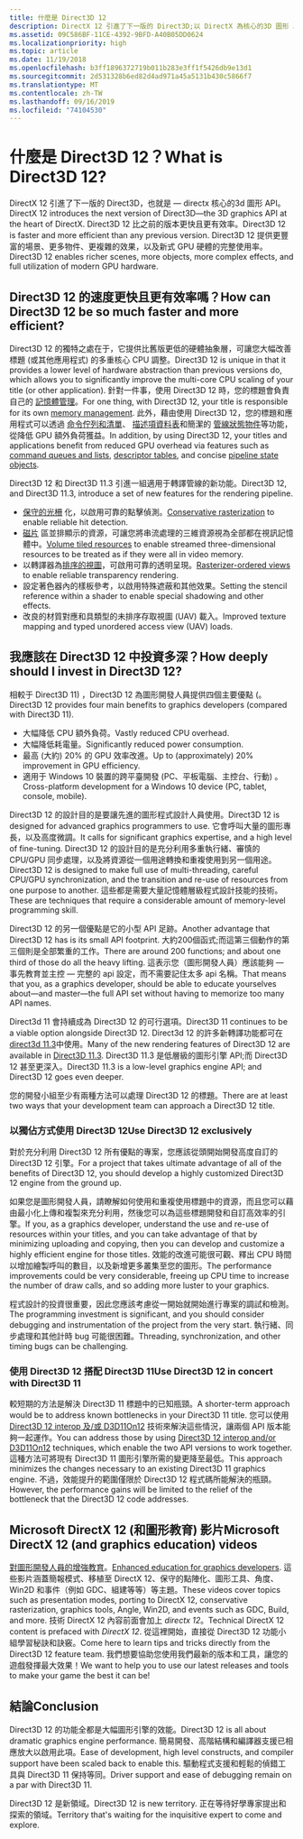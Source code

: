 ```yaml
---
title: 什麼是 Direct3D 12
description: DirectX 12 引進了下一版的 Direct3D;以 DirectX 為核心的3D 圖形 API。
ms.assetid: 09C586BF-11CE-4392-9BFD-A40B05DD0624
ms.localizationpriority: high
ms.topic: article
ms.date: 11/19/2018
ms.openlocfilehash: b3ff1896372719b011b283e3ff1f5426db9e13d1
ms.sourcegitcommit: 2d531328b6ed82d4ad971a45a5131b430c5866f7
ms.translationtype: MT
ms.contentlocale: zh-TW
ms.lasthandoff: 09/16/2019
ms.locfileid: "74104530"
---
```

# <a name="what-is-direct3d-12"></a><span data-ttu-id="411d3-103">什麼是 Direct3D 12？</span><span class="sxs-lookup"><span data-stu-id="411d3-103">What is Direct3D 12?</span></span>

<span data-ttu-id="411d3-104">DirectX 12 引進了下一版的 Direct3D，也就是 &mdash; directx 核心的3d 圖形 API。</span><span class="sxs-lookup"><span data-stu-id="411d3-104">DirectX 12 introduces the next version of Direct3D&mdash;the 3D graphics API at the heart of DirectX.</span></span> <span data-ttu-id="411d3-105">Direct3D 12 比之前的版本更快且更有效率。</span><span class="sxs-lookup"><span data-stu-id="411d3-105">Direct3D 12 is faster and more efficient than any previous version.</span></span> <span data-ttu-id="411d3-106">Direct3D 12 提供更豐富的場景、更多物件、更複雜的效果，以及新式 GPU 硬體的完整使用率。</span><span class="sxs-lookup"><span data-stu-id="411d3-106">Direct3D 12 enables richer scenes, more objects, more complex effects, and full utilization of modern GPU hardware.</span></span>

## <a name="how-can-direct3d-12-be-so-much-faster-and-more-efficient"></a><span data-ttu-id="411d3-107">Direct3D 12 的速度更快且更有效率嗎？</span><span class="sxs-lookup"><span data-stu-id="411d3-107">How can Direct3D 12 be so much faster and more efficient?</span></span>

<span data-ttu-id="411d3-108">Direct3D 12 的獨特之處在于，它提供比舊版更低的硬體抽象層，可讓您大幅改善標題 (或其他應用程式) 的多重核心 CPU 調整。</span><span class="sxs-lookup"><span data-stu-id="411d3-108">Direct3D 12 is unique in that it provides a lower level of hardware abstraction than previous versions do, which allows you to significantly improve the multi-core CPU scaling of your title (or other application).</span></span> <span data-ttu-id="411d3-109">針對一件事，使用 Direct3D 12 時，您的標題會負責自己的 [記憶體管理](memory-management.md)。</span><span class="sxs-lookup"><span data-stu-id="411d3-109">For one thing, with Direct3D 12, your title is responsible for its own [memory management](memory-management.md).</span></span> <span data-ttu-id="411d3-110">此外，藉由使用 Direct3D 12，您的標題和應用程式可以透過 [命令佇列和清單](command-queues-and-command-lists.md)、 [描述項資料表](descriptor-tables.md)和簡潔的 [管線狀態物件](managing-graphics-pipeline-state-in-direct3d-12.md)等功能，從降低 GPU 額外負荷獲益。</span><span class="sxs-lookup"><span data-stu-id="411d3-110">In addition, by using Direct3D 12, your titles and applications benefit from reduced GPU overhead via features such as [command queues and lists](command-queues-and-command-lists.md), [descriptor tables](descriptor-tables.md), and concise [pipeline state objects](managing-graphics-pipeline-state-in-direct3d-12.md).</span></span>

<span data-ttu-id="411d3-111">Direct3D 12 和 Direct3D 11.3 引進一組適用于轉譯管線的新功能。</span><span class="sxs-lookup"><span data-stu-id="411d3-111">Direct3D 12, and Direct3D 11.3, introduce a set of new features for the rendering pipeline.</span></span>

- <span data-ttu-id="411d3-112">[保守的光柵](../direct3d11/conservative-rasterization.md) 化，以啟用可靠的點擊偵測。</span><span class="sxs-lookup"><span data-stu-id="411d3-112">[Conservative rasterization](../direct3d11/conservative-rasterization.md) to enable reliable hit detection.</span></span>
- <span data-ttu-id="411d3-113">[磁片](../direct3d11/volume-tiled-resources.md) 區並排顯示的資源，可讓您將串流處理的三維資源視為全部都在視訊記憶體中。</span><span class="sxs-lookup"><span data-stu-id="411d3-113">[Volume tiled resources](../direct3d11/volume-tiled-resources.md) to enable streamed three-dimensional resources to be treated as if they were all in video memory.</span></span>
- <span data-ttu-id="411d3-114">以轉譯器為[排序的視圖](../direct3d11/volume-tiled-resources.md)，可啟用可靠的透明呈現。</span><span class="sxs-lookup"><span data-stu-id="411d3-114">[Rasterizer-ordered views](../direct3d11/volume-tiled-resources.md) to enable reliable transparency rendering.</span></span>
- <span data-ttu-id="411d3-115">設定著色器內的樣板參考，以啟用特殊遮蔽和其他效果。</span><span class="sxs-lookup"><span data-stu-id="411d3-115">Setting the stencil reference within a shader to enable special shadowing and other effects.</span></span>
- <span data-ttu-id="411d3-116">改良的材質對應和具類型的未排序存取視圖 (UAV) 載入。</span><span class="sxs-lookup"><span data-stu-id="411d3-116">Improved texture mapping and typed unordered access view (UAV) loads.</span></span>

## <a name="how-deeply-should-i-invest-in-direct3d-12"></a><span data-ttu-id="411d3-117">我應該在 Direct3D 12 中投資多深？</span><span class="sxs-lookup"><span data-stu-id="411d3-117">How deeply should I invest in Direct3D 12?</span></span>

<span data-ttu-id="411d3-118">相較于 Direct3D 11) ，Direct3D 12 為圖形開發人員提供四個主要優點 (。</span><span class="sxs-lookup"><span data-stu-id="411d3-118">Direct3D 12 provides four main benefits to graphics developers (compared with Direct3D 11).</span></span>

- <span data-ttu-id="411d3-119">大幅降低 CPU 額外負荷。</span><span class="sxs-lookup"><span data-stu-id="411d3-119">Vastly reduced CPU overhead.</span></span>
- <span data-ttu-id="411d3-120">大幅降低耗電量。</span><span class="sxs-lookup"><span data-stu-id="411d3-120">Significantly reduced power consumption.</span></span>
- <span data-ttu-id="411d3-121">最高 (大約) 20% 的 GPU 效率改進。</span><span class="sxs-lookup"><span data-stu-id="411d3-121">Up to (approximately) 20% improvement in GPU efficiency.</span></span>
- <span data-ttu-id="411d3-122">適用于 Windows 10 裝置的跨平臺開發 (PC、平板電腦、主控台、行動) 。</span><span class="sxs-lookup"><span data-stu-id="411d3-122">Cross-platform development for a Windows 10 device (PC, tablet, console, mobile).</span></span>

<span data-ttu-id="411d3-123">Direct3D 12 的設計目的是要讓先進的圖形程式設計人員使用。</span><span class="sxs-lookup"><span data-stu-id="411d3-123">Direct3D 12 is designed for advanced graphics programmers to use.</span></span> <span data-ttu-id="411d3-124">它會呼叫大量的圖形專長，以及高度微調。</span><span class="sxs-lookup"><span data-stu-id="411d3-124">It calls for significant graphics expertise, and a high level of fine-tuning.</span></span> <span data-ttu-id="411d3-125">Direct3D 12 的設計目的是充分利用多重執行緒、審慎的 CPU/GPU 同步處理，以及將資源從一個用途轉換和重複使用到另一個用途。</span><span class="sxs-lookup"><span data-stu-id="411d3-125">Direct3D 12 is designed to make full use of multi-threading, careful CPU/GPU synchronization, and the transition and re-use of resources from one purpose to another.</span></span> <span data-ttu-id="411d3-126">這些都是需要大量記憶體層級程式設計技能的技術。</span><span class="sxs-lookup"><span data-stu-id="411d3-126">These are techniques that require a considerable amount of memory-level programming skill.</span></span>

<span data-ttu-id="411d3-127">Direct3D 12 的另一個優點是它的小型 API 足跡。</span><span class="sxs-lookup"><span data-stu-id="411d3-127">Another advantage that Direct3D 12 has is its small API footprint.</span></span> <span data-ttu-id="411d3-128">大約200個函式;而這第三個動作的第三個則是全部繁重的工作。</span><span class="sxs-lookup"><span data-stu-id="411d3-128">There are around 200 functions; and about one third of those do all the heavy lifting.</span></span> <span data-ttu-id="411d3-129">這表示您（圖形開發人員）應該能夠 &mdash; 事先教育並主控 &mdash; 完整的 api 設定，而不需要記住太多 api 名稱。</span><span class="sxs-lookup"><span data-stu-id="411d3-129">That means that you, as a graphics developer, should be able to educate yourselves about&mdash;and master&mdash;the full API set without having to memorize too many API names.</span></span>

<span data-ttu-id="411d3-130">Direct3d 11 會持續成為 Direct3D 12 的可行選項。</span><span class="sxs-lookup"><span data-stu-id="411d3-130">Direct3D 11 continues to be a viable option alongside Direct3D 12.</span></span> <span data-ttu-id="411d3-131">Direct3d 12 的許多新轉譯功能都可在 [direct3d 11.3](../direct3d11/direct3d-11-3-features.md)中使用。</span><span class="sxs-lookup"><span data-stu-id="411d3-131">Many of the new rendering features of Direct3D 12 are available in [Direct3D 11.3](../direct3d11/direct3d-11-3-features.md).</span></span> <span data-ttu-id="411d3-132">Direct3D 11.3 是低層級的圖形引擎 API;而 Direct3D 12 甚至更深入。</span><span class="sxs-lookup"><span data-stu-id="411d3-132">Direct3D 11.3 is a low-level graphics engine API; and Direct3D 12 goes even deeper.</span></span>

<span data-ttu-id="411d3-133">您的開發小組至少有兩種方法可以處理 Direct3D 12 的標題。</span><span class="sxs-lookup"><span data-stu-id="411d3-133">There are at least two ways that your development team can approach a Direct3D 12 title.</span></span>

### <a name="use-direct3d-12-exclusively"></a><span data-ttu-id="411d3-134">以獨佔方式使用 Direct3D 12</span><span class="sxs-lookup"><span data-stu-id="411d3-134">Use Direct3D 12 exclusively</span></span>

<span data-ttu-id="411d3-135">對於充分利用 Direct3D 12 所有優點的專案，您應該從頭開始開發高度自訂的 Direct3D 12 引擎。</span><span class="sxs-lookup"><span data-stu-id="411d3-135">For a project that takes ultimate advantage of all of the benefits of Direct3D 12, you should develop a highly customized Direct3D 12 engine from the ground up.</span></span>

<span data-ttu-id="411d3-136">如果您是圖形開發人員，請瞭解如何使用和重複使用標題中的資源，而且您可以藉由最小化上傳和複製來充分利用，然後您可以為這些標題開發和自訂高效率的引擎。</span><span class="sxs-lookup"><span data-stu-id="411d3-136">If you, as a graphics developer, understand the use and re-use of resources within your titles, and you can take advantage of that by minimizing uploading and copying, then you can develop and customize a highly efficient engine for those titles.</span></span> <span data-ttu-id="411d3-137">效能的改進可能很可觀、釋出 CPU 時間以增加繪製呼叫的數目，以及新增更多叢集至您的圖形。</span><span class="sxs-lookup"><span data-stu-id="411d3-137">The performance improvements could be very considerable, freeing up CPU time to increase the number of draw calls, and so adding more luster to your graphics.</span></span>

<span data-ttu-id="411d3-138">程式設計的投資很重要，因此您應該考慮從一開始就開始進行專案的調試和檢測。</span><span class="sxs-lookup"><span data-stu-id="411d3-138">The programming investment is significant, and you should consider debugging and instrumentation of the project from the very start.</span></span> <span data-ttu-id="411d3-139">執行緒、同步處理和其他計時 bug 可能很困難。</span><span class="sxs-lookup"><span data-stu-id="411d3-139">Threading, synchronization, and other timing bugs can be challenging.</span></span>

### <a name="use-direct3d-12-in-concert-with-direct3d-11"></a><span data-ttu-id="411d3-140">使用 Direct3D 12 搭配 Direct3D 11</span><span class="sxs-lookup"><span data-stu-id="411d3-140">Use Direct3D 12 in concert with Direct3D 11</span></span>

<span data-ttu-id="411d3-141">較短期的方法是解決 Direct3D 11 標題中的已知瓶頸。</span><span class="sxs-lookup"><span data-stu-id="411d3-141">A shorter-term approach would be to address known bottlenecks in your Direct3D 11 title.</span></span> <span data-ttu-id="411d3-142">您可以使用 [Direct3D 12 interop 及/或 D3D11On12](direct3d-12-interop.md) 技術來解決這些情況，讓兩個 API 版本能夠一起運作。</span><span class="sxs-lookup"><span data-stu-id="411d3-142">You can address those by using [Direct3D 12 interop and/or D3D11On12](direct3d-12-interop.md) techniques, which enable the two API versions to work together.</span></span> <span data-ttu-id="411d3-143">這種方法可將現有 Direct3D 11 圖形引擎所需的變更降至最低。</span><span class="sxs-lookup"><span data-stu-id="411d3-143">This approach minimizes the changes necessary to an existing Direct3D 11 graphics engine.</span></span> <span data-ttu-id="411d3-144">不過，效能提升的範圍僅限於 Direct3D 12 程式碼所能解決的瓶頸。</span><span class="sxs-lookup"><span data-stu-id="411d3-144">However, the performance gains will be limited to the relief of the bottleneck that the Direct3D 12 code addresses.</span></span>

## <a name="microsoft-directx-12-and-graphics-education-videos"></a><span data-ttu-id="411d3-145">Microsoft DirectX 12 (和圖形教育) 影片</span><span class="sxs-lookup"><span data-stu-id="411d3-145">Microsoft DirectX 12 (and graphics education) videos</span></span>

<span data-ttu-id="411d3-146">[對圖形開發人員的增強教育](https://www.youtube.com/channel/UCiaX2B8XiXR70jaN7NK-FpA)。</span><span class="sxs-lookup"><span data-stu-id="411d3-146">[Enhanced education for graphics developers](https://www.youtube.com/channel/UCiaX2B8XiXR70jaN7NK-FpA).</span></span> <span data-ttu-id="411d3-147">這些影片涵蓋簡報模式、移植至 DirectX 12、保守的點陣化、圖形工具、角度、Win2D 和事件（例如 GDC、組建等等）等主題。</span><span class="sxs-lookup"><span data-stu-id="411d3-147">These videos cover topics such as presentation modes, porting to DirectX 12, conservative rasterization, graphics tools, Angle, Win2D, and events such as GDC, Build, and more.</span></span> <span data-ttu-id="411d3-148">技術 DirectX 12 內容前面會加上 *directx 12*。</span><span class="sxs-lookup"><span data-stu-id="411d3-148">Technical DirectX 12 content is prefaced with *DirectX 12*.</span></span> <span data-ttu-id="411d3-149">從這裡開始，直接從 Direct3D 12 功能小組學習秘訣和訣竅。</span><span class="sxs-lookup"><span data-stu-id="411d3-149">Come here to learn tips and tricks directly from the Direct3D 12 feature team.</span></span> <span data-ttu-id="411d3-150">我們想要協助您使用我們最新的版本和工具，讓您的遊戲發揮最大效果！</span><span class="sxs-lookup"><span data-stu-id="411d3-150">We want to help you to use our latest releases and tools to make your game the best it can be!</span></span>

## <a name="conclusion"></a><span data-ttu-id="411d3-151">結論</span><span class="sxs-lookup"><span data-stu-id="411d3-151">Conclusion</span></span>

<span data-ttu-id="411d3-152">Direct3D 12 的功能全都是大幅圖形引擎的效能。</span><span class="sxs-lookup"><span data-stu-id="411d3-152">Direct3D 12 is all about dramatic graphics engine performance.</span></span> <span data-ttu-id="411d3-153">簡易開發、高階結構和編譯器支援已相應放大以啟用此項。</span><span class="sxs-lookup"><span data-stu-id="411d3-153">Ease of development, high level constructs, and compiler support have been scaled back to enable this.</span></span> <span data-ttu-id="411d3-154">驅動程式支援和輕鬆的偵錯工具與 Direct3D 11 保持等同。</span><span class="sxs-lookup"><span data-stu-id="411d3-154">Driver support and ease of debugging remain on a par with Direct3D 11.</span></span>

<span data-ttu-id="411d3-155">Direct3D 12 是新領域。</span><span class="sxs-lookup"><span data-stu-id="411d3-155">Direct3D 12 is new territory.</span></span> <span data-ttu-id="411d3-156">正在等待好學專家提出和探索的領域。</span><span class="sxs-lookup"><span data-stu-id="411d3-156">Territory that's waiting for the inquisitive expert to come and explore.</span></span>
